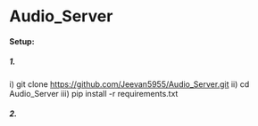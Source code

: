 ﻿# Audio_Server
 
 #### Setup:
 
 ##### 1.
 
 i) git clone https://github.com/Jeevan5955/Audio_Server.git
 ii) cd Audio_Server
 iii) pip install -r requirements.txt
 
 ##### 2.
 
 

